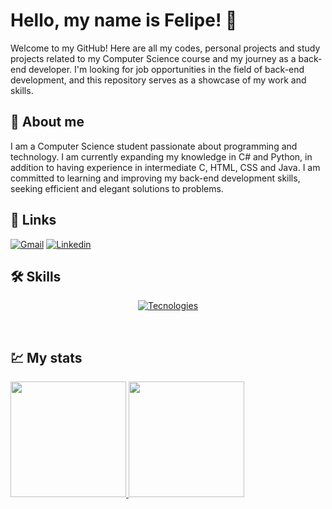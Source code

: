 # Hello, my name is Felipe! 👋
Welcome to my GitHub! Here are all my codes, personal projects and study projects related to my Computer Science course and my journey as a back-end developer. I'm looking for job opportunities in the field of back-end development, and this repository serves as a showcase of my work and skills.


## 🚀 About me
I am a Computer Science student passionate about programming and technology. I am currently expanding my knowledge in C# and Python, in addition to having experience in intermediate C, HTML, CSS and Java. I am committed to learning and improving my back-end development skills, seeking efficient and elegant solutions to problems.


## 🔗 Links

[![Gmail](https://img.shields.io/badge/Gmail-D14836?style=for-the-badge&logo=gmail&logoColor=white)](malito:felipeferraz1398@gmail.com)
[![Linkedin](https://img.shields.io/badge/LinkedIn-0077B5?style=for-the-badge&logo=linkedin&logoColor=white)](https://www.linkedin.com/in/felipe-ferraz-4b0145247/)


## 🛠 Skills
<div align="center">

[![Tecnologies](https://skillicons.dev/icons?i=cs,py,js,c,java,html,css&perline=14)](https://github.com/FelipeFerraz98)

</div>

<br>

## 💹 My stats

<div>
<a href = "https://github.com/FelipeFerraz98">
<img height="185em" src="https://github-readme-stats.vercel.app/api?username=FelipeFerraz98&theme=dakr&show_icons=true&icon_color=4169e1&bg_color=141414&text_color=ffff&title_color=4169e1"/>
<img height="185em" src="https://github-readme-stats.vercel.app/api/top-langs/?username=FelipeFerraz98&layout=donut&theme=dark&text_color=ffff&bg_color=141414&title_color=4169e1"/>
</div>
